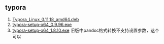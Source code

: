 ## typora
1. [Typora_Linux_0.11.18_amd64.deb](https://github.com/DawnFlowers/software/releases/download/software/Typora_Linux_0.11.18_amd64.deb)
2. [typora-setup-x64_0.9.96.exe](https://github.com/DawnFlowers/software/releases/download/software/typora-setup-x64_0.9.96.exe)
3. [typora-setup-x64_1.8.10.exe](https://github.com/DawnFlowers/software/releases/download/software/Typora_X64_1.8.10.rar) 旧版中pandoc格式转换不支持设置参数，这个可以
